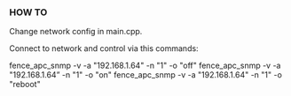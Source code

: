 ### HOW TO

Change network config in main.cpp.

Connect to network  and control via this commands:

fence_apc_snmp -v -a "192.168.1.64" -n "1" -o "off"
fence_apc_snmp -v -a "192.168.1.64” -n "1" -o "on"
fence_apc_snmp -v -a "192.168.1.64" -n "1" -o "reboot"
